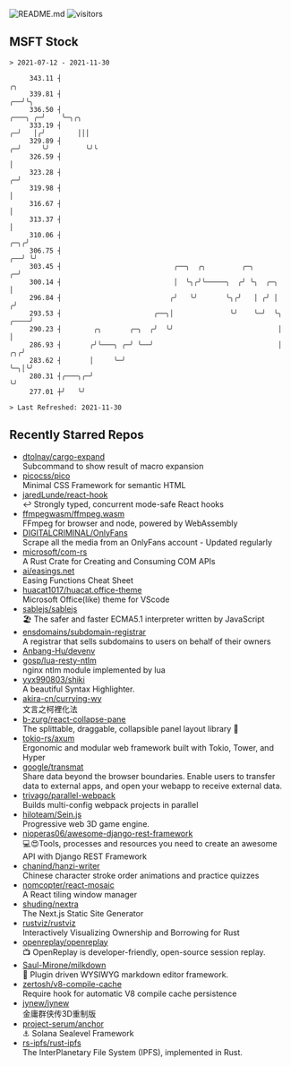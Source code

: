 ![README.md](https://github.com/Gerhut/Gerhut/workflows/README.md/badge.svg)
![visitors](https://visitors.vercel.app/Gerhut/Gerhut?token=8cf69d1f6813d272ef062726b6070c9be4ff72038cfe5a7ded7384a8da65d866)

## MSFT Stock

```
> 2021-07-12 - 2021-11-30

     343.11 ┤                                                                                            ╭╮      
     339.81 ┤                                                                                         ╭──╯╰╮     
     336.50 ┤                                                                                 ╭───╮ ╭─╯    ╰─╮╭╮ 
     333.19 ┤                                                                               ╭─╯   │╭╯        │││ 
     329.89 ┤                                                                             ╭─╯     ╰╯         ╰╯╰ 
     326.59 ┤                                                                             │                      
     323.28 ┤                                                                           ╭─╯                      
     319.98 ┤                                                                           │                        
     316.67 ┤                                                                           │                        
     313.37 ┤                                                                           │                        
     310.06 ┤                                                                       ╭─╮╭╯                        
     306.75 ┤                                                                    ╭──╯ ╰╯                         
     303.45 ┤                            ╭──╮  ╭╮         ╭─╮                  ╭─╯                               
     300.14 ┤                            │  ╰╮╭╯╰─────╮  ╭╯ ╰╮  ╭─╮            │                                 
     296.84 ┤                           ╭╯   ╰╯       ╰╮╭╯   │ ╭╯ │           ╭╯                                 
     293.53 ┤                       ╭──╮│              ╰╯    ╰─╯  ╰╮     ╭────╯                                  
     290.23 ┤        ╭╮       ╭─╮  ╭╯  ╰╯                          │     │                                       
     286.93 ┤       ╭╯╰───╮ ╭─╯ ╰──╯                               │  ╭╮╭╯                                       
     283.62 ┤       │     ╰─╯                                      ╰─╮│╰╯                                        
     280.31 ┤╭───╮╭─╯                                                ╰╯                                          
     277.01 ┼╯   ╰╯                                                                                              

> Last Refreshed: 2021-11-30
```

## Recently Starred Repos

- [dtolnay/cargo-expand](https://github.com/dtolnay/cargo-expand)  
  Subcommand to show result of macro expansion
- [picocss/pico](https://github.com/picocss/pico)  
  Minimal CSS Framework for semantic HTML
- [jaredLunde/react-hook](https://github.com/jaredLunde/react-hook)  
  ↩ Strongly typed, concurrent mode-safe React hooks
- [ffmpegwasm/ffmpeg.wasm](https://github.com/ffmpegwasm/ffmpeg.wasm)  
  FFmpeg for browser and node, powered by WebAssembly
- [DIGITALCRIMINAL/OnlyFans](https://github.com/DIGITALCRIMINAL/OnlyFans)  
  Scrape all the media from an OnlyFans account - Updated regularly
- [microsoft/com-rs](https://github.com/microsoft/com-rs)  
  A Rust Crate for Creating and Consuming COM APIs
- [ai/easings.net](https://github.com/ai/easings.net)  
  Easing Functions Cheat Sheet
- [huacat1017/huacat.office-theme](https://github.com/huacat1017/huacat.office-theme)  
  Microsoft Office(like) theme for VScode
- [sablejs/sablejs](https://github.com/sablejs/sablejs)  
  🏖️ The safer and faster ECMA5.1 interpreter written by JavaScript
- [ensdomains/subdomain-registrar](https://github.com/ensdomains/subdomain-registrar)  
  A registrar that sells subdomains to users on behalf of their owners
- [Anbang-Hu/devenv](https://github.com/Anbang-Hu/devenv)  
- [gosp/lua-resty-ntlm](https://github.com/gosp/lua-resty-ntlm)  
  nginx ntlm module implemented by lua
- [yyx990803/shiki](https://github.com/yyx990803/shiki)  
  A beautiful Syntax Highlighter.
- [akira-cn/currying-wy](https://github.com/akira-cn/currying-wy)  
  文言之柯裡化法
- [b-zurg/react-collapse-pane](https://github.com/b-zurg/react-collapse-pane)  
  The splittable, draggable, collapsible panel layout library 🎉
- [tokio-rs/axum](https://github.com/tokio-rs/axum)  
  Ergonomic and modular web framework built with Tokio, Tower, and Hyper
- [google/transmat](https://github.com/google/transmat)  
  Share data beyond the browser boundaries. Enable users to transfer data to external apps, and open your webapp to receive external data.
- [trivago/parallel-webpack](https://github.com/trivago/parallel-webpack)  
  Builds multi-config webpack projects in parallel
- [hiloteam/Sein.js](https://github.com/hiloteam/Sein.js)  
  Progressive web 3D game engine.
- [nioperas06/awesome-django-rest-framework](https://github.com/nioperas06/awesome-django-rest-framework)  
   💻😍Tools, processes and resources you need to create an awesome API with Django REST Framework
- [chanind/hanzi-writer](https://github.com/chanind/hanzi-writer)  
  Chinese character stroke order animations and practice quizzes
- [nomcopter/react-mosaic](https://github.com/nomcopter/react-mosaic)  
  A React tiling window manager
- [shuding/nextra](https://github.com/shuding/nextra)  
  The Next.js Static Site Generator
- [rustviz/rustviz](https://github.com/rustviz/rustviz)  
  Interactively Visualizing Ownership and Borrowing for Rust
- [openreplay/openreplay](https://github.com/openreplay/openreplay)  
  :tv: OpenReplay is developer-friendly, open-source session replay.
- [Saul-Mirone/milkdown](https://github.com/Saul-Mirone/milkdown)  
  🍼 Plugin driven WYSIWYG  markdown editor framework.
- [zertosh/v8-compile-cache](https://github.com/zertosh/v8-compile-cache)  
  Require hook for automatic V8 compile cache persistence
- [jynew/jynew](https://github.com/jynew/jynew)  
  金庸群侠传3D重制版
- [project-serum/anchor](https://github.com/project-serum/anchor)  
  ⚓ Solana Sealevel Framework
- [rs-ipfs/rust-ipfs](https://github.com/rs-ipfs/rust-ipfs)  
  The InterPlanetary File System (IPFS), implemented in Rust.
